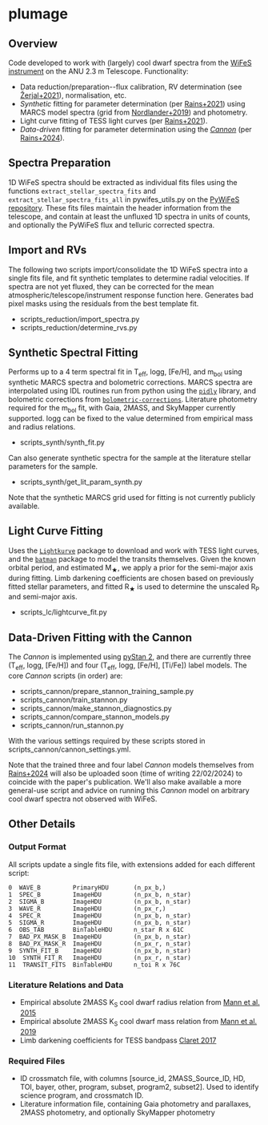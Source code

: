 # plumage
## Overview
Code developed to work with (largely) cool dwarf spectra from the [WiFeS instrument](https://rsaa.anu.edu.au/observatories/instruments/wide-field-spectrograph-wifes) on the ANU 2.3 m Telescope. Functionality:
- Data reduction/preparation--flux calibration, RV determination (see [Žerjal+2021](https://ui.adsabs.harvard.edu/abs/2021MNRAS.503..938Z/abstract)), normalisation, etc.
- _Synthetic_ fitting for parameter determination (per [Rains+2021](https://ui.adsabs.harvard.edu/abs/2021MNRAS.504.5788R/abstract)) using MARCS model spectra (grid from [Nordlander+2019](https://ui.adsabs.harvard.edu/abs/2019MNRAS.488L.109N/abstract)) and photometry.
- Light curve fitting of TESS light curves (per [Rains+2021](https://ui.adsabs.harvard.edu/abs/2021MNRAS.504.5788R/abstract)).
- _Data-driven_ fitting for parameter determination using the [_Cannon_](https://ui.adsabs.harvard.edu/abs/2015ApJ...808...16N/abstract) (per [Rains+2024](https://doi.org/10.1093/mnras/stae560)).

## Spectra Preparation
1D WiFeS spectra should be extracted as individual fits files using the functions `extract_stellar_spectra_fits` and `extract_stellar_spectra_fits_all` in pywifes_utils.py on the [PyWiFeS repository](https://github.com/PyWiFeS/pipeline). These fits files maintain the header information from the telescope, and contain at least the unfluxed 1D spectra in units of counts, and optionally the PyWiFeS flux and telluric corrected spectra.

## Import and RVs
The following two scripts import/consolidate the 1D WiFeS spectra into a single fits file, and fit synthetic templates to determine radial velocities. If spectra are not yet fluxed, they can be corrected for the mean atmospheric/telescope/instrument response function here. Generates bad pixel masks using the residuals from the best template fit.
- scripts_reduction/import_spectra.py
- scripts_reduction/determine_rvs.py

## Synthetic Spectral Fitting
Performs up to a 4 term spectral fit in T<sub>eff</sub>, logg, [Fe/H], and m<sub>bol</sub> using synthetic MARCS spectra and bolometric corrections. MARCS spectra are interpolated using IDL routines run from python using the [`pidly`](https://github.com/anthonyjsmith/pIDLy) library, and bolometric corrections from [`bolometric-corrections`](https://github.com/casaluca/bolometric-corrections). Literature photometry required for the m<sub>bol</sub> fit, with Gaia, 2MASS, and SkyMapper currently supported. logg can be fixed to the value determined from empirical mass and radius relations.
- scripts_synth/synth_fit.py

Can also generate synthetic spectra for the sample at the literature stellar parameters for the sample.
- scripts_synth/get_lit_param_synth.py

Note that the synthetic MARCS grid used for fitting is not currently publicly available. 

## Light Curve Fitting
Uses the [`Lightkurve`](https://github.com/KeplerGO/lightkurve) package to download and work with TESS light curves, and the [`batman`](https://github.com/lkreidberg/batman) package to model the transits themselves. Given the known orbital period, and estimated M<sub>★</sub>, we apply a prior for the semi-major axis during fitting. Limb darkening coefficients are chosen based on previously fitted stellar parameters, and fitted R<sub>★</sub> is used to determine the unscaled R<sub>P</sub> and semi-major axis.
- scripts_lc/lightcurve_fit.py

## Data-Driven Fitting with the Cannon
The _Cannon_ is implemented using [pyStan 2](https://github.com/stan-dev/pystan2), and there are currently three (T<sub>eff</sub>, logg, [Fe/H]) and four (T<sub>eff</sub>, logg, [Fe/H], [Ti/Fe]) label models. The core _Cannon_ scripts (in order) are:
- scripts_cannon/prepare_stannon_training_sample.py
- scripts_cannon/train_stannon.py
- scripts_cannon/make_stannon_diagnostics.py
- scripts_cannon/compare_stannon_models.py
- scripts_cannon/run_stannon.py

With the various settings required by these scripts stored in scripts_cannon/cannon_settings.yml.

Note that the trained three and four label _Cannon_ models themselves from [Rains+2024](https://doi.org/10.1093/mnras/stae560) will also be uploaded soon (time of writing 22/02/2024) to coincide with the paper's publication. We'll also make available a more general-use script and advice on running this _Cannon_ model on arbitrary cool dwarf spectra not observed with WiFeS. 

## Other Details
### Output Format
All scripts update a single fits file, with extensions added for each different script:
```
0  WAVE_B         PrimaryHDU       (n_px_b,)   
1  SPEC_B         ImageHDU         (n_px_b, n_star)   
2  SIGMA_B        ImageHDU         (n_px_b, n_star)   
3  WAVE_R         ImageHDU         (n_px_r,)   
4  SPEC_R         ImageHDU         (n_px_b, n_star)   
5  SIGMA_R        ImageHDU         (n_px_b, n_star)   
6  OBS_TAB        BinTableHDU      n_star R x 61C   
7  BAD_PX_MASK_B  ImageHDU         (n_px_b, n_star)   
8  BAD_PX_MASK_R  ImageHDU         (n_px_r, n_star)   
9  SYNTH_FIT_B    ImageHDU         (n_px_b, n_star)   
10  SYNTH_FIT_R   ImageHDU         (n_px_r, n_star)
11  TRANSIT_FITS  BinTableHDU      n_toi R x 76C
```

### Literature Relations and Data
- Empirical absolute 2MASS K<sub>S</sub> cool dwarf radius relation from [Mann et al. 2015](https://ui.adsabs.harvard.edu/#abs/2016ApJ...819...87M/abstract)
- Empirical absolute 2MASS K<sub>S</sub> cool dwarf mass relation from [Mann et al. 2019](https://ui.adsabs.harvard.edu/abs/2019ApJ...871...63M/abstract)
- Limb darkening coefficients for TESS bandpass [Claret 2017](https://ui.adsabs.harvard.edu/abs/2017A&A...600A..30C/abstract)

### Required Files
- ID crossmatch file, with columns [source_id, 2MASS_Source_ID, HD, TOI, bayer, other, program, subset, program2, subset2]. Used to identify science program, and crossmatch ID.
- Literature information file, containing Gaia photometry and parallaxes, 2MASS photometry, and optionally SkyMapper photometry
